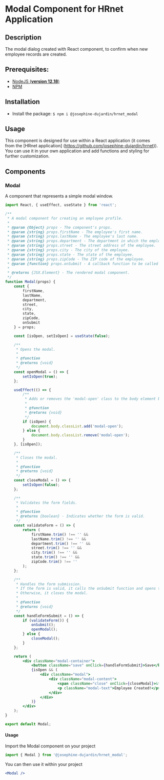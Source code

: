 # Modal Component for HRnet Application

## Description
The modal dialog created with React component, to confirm when new employee records are created.

## Prerequisites:

- [NodeJS (**version 12.18**)](https://nodejs.org/en/)
- [NPM](https://www.npmjs.com/)

## Installation
- Install the package: `$ npm i @josephine-dujardin/hrnet_modal`

## Usage
This component is designed for use within a React application (it comes from the [HRnet application] (https://github.com/josephine-dujardin/hrnet)).
You can use it in your own application and add functions and styling for further customization.

## Components

### Modal
A component that represents a simple modal window.

```jsx
import React, { useEffect, useState } from 'react';

/**
 * A modal component for creating an employee profile.
 *
 * @param {Object} props - The component's props.
 * @param {string} props.firstName - The employee's first name.
 * @param {string} props.lastName - The employee's last name.
 * @param {string} props.department - The department in which the employee works.
 * @param {string} props.street - The street address of the employee.
 * @param {string} props.city - The city of the employee.
 * @param {string} props.state - The state of the employee.
 * @param {string} props.zipCode - The ZIP code of the employee.
 * @param {function} props.onSubmit - A callback function to be called on form submission.
 *
 * @returns {JSX.Element} - The rendered modal component.
 */
function Modal(props) {
    const {
        firstName,
        lastName,
        department,
        street,
        city,
        state,
        zipCode,
        onSubmit
    } = props;

    const [isOpen, setIsOpen] = useState(false);

    /**
     * Opens the modal.
     *
     * @function
     * @returns {void}
     */
    const openModal = () => {
        setIsOpen(true);
    };

    useEffect(() => {
        /**
         * Adds or removes the 'modal-open' class to the body element based on the modal state.
         *
         * @function
         * @returns {void}
         */
        if (isOpen) {
            document.body.classList.add('modal-open');
        } else {
            document.body.classList.remove('modal-open');
        }
    }, [isOpen]);

    /**
     * Closes the modal.
     *
     * @function
     * @returns {void}
     */
    const closeModal = () => {
        setIsOpen(false);
    };

    /**
     * Validates the form fields.
     *
     * @function
     * @returns {boolean} - Indicates whether the form is valid.
     */
    const validateForm = () => {
        return (
            firstName.trim() !== '' &&
            lastName.trim() !== '' &&
            department.trim() !== '' &&
            street.trim() !== '' &&
            city.trim() !== '' &&
            state.trim() !== '' &&
            zipCode.trim() !== ''
        );
    };

    /**
     * Handles the form submission.
     * If the form is valid, it calls the onSubmit function and opens the modal.
     * Otherwise, it closes the modal.
     *
     * @function
     * @returns {void}
     */
    const handleFormSubmit = () => {
        if (validateForm()) {
            onSubmit();
            openModal();
        } else {
            closeModal();
        }
    };

    return (
        <div className="modal-container">
            <button className="save" onClick={handleFormSubmit}>Save</button>
            {isOpen && (
                <div className="modal">
                    <div className="modal-content">
                        <span className="close" onClick={closeModal}>&times;</span>
                        <p className="modal-text">Employee Created!</p>
                    </div>
                </div>
            )}
        </div>
    );
}

export default Modal;
``` 

#### Usage
Import the Modal component on your project
```jsx
import { Modal } from '@josephine-dujardin/hrnet_modal';
``` 
You can then use it within your project

```jsx
<Modal />
``` 